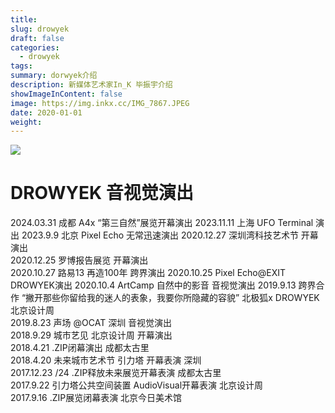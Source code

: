 ```yaml
---
title:
slug: drowyek
draft: false
categories:
  - drowyek
tags:
summary: dorwyek介绍
description: 新媒体艺术家In_K 毕振宇介绍
showImageInContent: false
image: https://img.inkx.cc/IMG_7867.JPEG
date: 2020-01-01
weight:
---
```

![](https://img.inkx.cc/IMG_7867.JPEG)




# DROWYEK 音视觉演出

2024.03.31 成都 A4x “第三自然”展览开幕演出
2023.11.11 上海 UFO Terminal 演出 
2023.9.9 北京 Pixel Echo 无常迅速演出
2020.12.27 深圳湾科技艺术节 开幕演出  
2020.12.25 罗博报告展览  开幕演出  
2020.10.27 路易13 再造100年 跨界演出
2020.10.25 Pixel Echo@EXIT DROWYEK演出
2020.10.4 ArtCamp 自然中的影音 音视觉演出
2019.9.13 跨界合作 “撇开那些你留给我的迷人的表象，我要你所隐藏的容貌” 北极狐x DROWYEK 北京设计周  
2019.8.23 声场 @OCAT 深圳 音视觉演出  
2018.9.29 城市艺见 北京设计周 开幕演出  
2018.4.21 .ZIP闭幕演出 成都太古里  
2018.4.20 未来城市艺术节 引力塔 开幕表演 深圳  
2017.12.23 /24 .ZIP释放未来展览开幕表演 成都太古里  
2017.9.22 引力塔公共空间装置 AudioVisual开幕表演 北京设计周  
2017.9.16 .ZIP展览闭幕表演 北京今日美术馆  
